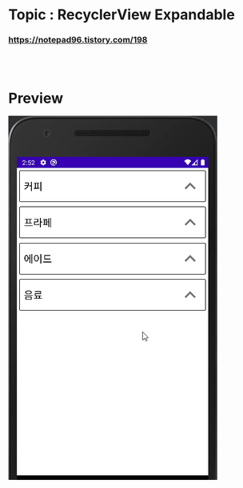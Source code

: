 # Topic : RecyclerView Expandable


### https://notepad96.tistory.com/198


<br><br>

# Preview

![preview](preview.gif)
